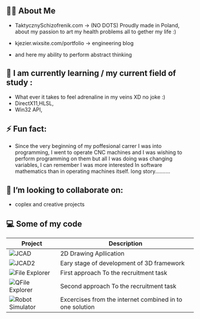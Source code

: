 ## 🙋‍♂️ About Me

- TaktycznySchizofrenik.com -> (NO DOTS) Proudly made in Poland, about my passion to art my health problems all to gether my life :)

- kjezier.wixsite.com/portfolio -> engineering blog

- and here my ability to perform abstract thinking

## 🌱 I am currently learning / my current field of study :

  - What ever it takes to feel adrenaline in my veins XD no joke :)
  - DirectX11,HLSL,
  - Win32 API,
 

## ⚡ Fun fact:

  - Since the very beginning of my poffesional carrer I was into programming, I went to operate CNC machines and I was wishing to perform programming on them but all I was doing was changing variables, I can remember I was more interested In software mathematics than in operating machines itself. long story..........



## 👯 I’m looking to collaborate on:

  - coplex and creative projects



## 💻 Some of my code

| Project | Description |
| ------------- | ------------- |
| ![JCAD](https://github.com/oBornToCreateo/JezierCad)  | 2D Drawing Apllication  |
| ![JCAD2](https://github.com/oBornToCreateo/JCAD2)  | Eary stage of development of 3D framework  |
| ![File Explorer](https://github.com/oBornToCreateo/File_Explorer) | First approach To the recruitment task  |
| ![QFile Explorer](https://github.com/oBornToCreateo/QT_FILE_Explorer) | Second approach To the recruitment task  |
| ![Robot Simulator](https://github.com/oBornToCreateo/WEB-EXCERCISES)  | Excercises from the internet combined in to one solution  |


<!--
- 💬 Ask me about ...
- 📫 How to reach me: ...
- 😄 Pronouns: ...
- ⚡ Fun fact: ...

- 👯 I’m looking to collaborate mostly on 3D Software:
  - Games,
  - CAD software,
  - Embedded Solutions

-->
